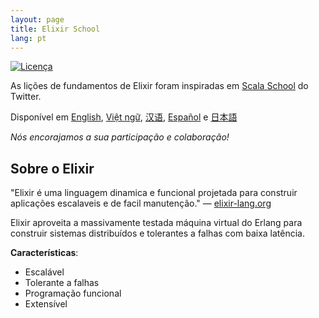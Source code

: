```yaml
---
layout: page
title: Elixir School
lang: pt
---
```


[![Licença](http://img.shields.io/badge/license-MIT-brightgreen.svg)](http://opensource.org/licenses/MIT)

As lições de fundamentos de Elixir foram inspiradas em [Scala School](http://twitter.github.io/scala_school/) do Twitter.

Disponível em [English][en], [Việt ngữ][vi], [汉语][cn], [Español][es] e [日本語][jp]

[en]: https://elixirschool.com/
[cn]: https://elixirschool.com/cn/
[es]: https://elixirschool.com/es/
[jp]: https://elixirschool.com/jp/
[vi]: https://elixirschool.com/vi/

_Nós encorajamos a sua participação e colaboração!_

## Sobre o Elixir

"Elixir é uma linguagem dinamica e funcional projetada para construir aplicações escalaveis e de facil manutenção." — [elixir-lang.org](http://elixir-lang.org/)

Elixir aproveita a massivamente testada máquina virtual do Erlang para construir sistemas distribuídos e tolerantes a falhas com baixa latência.

__Características__:

+ Escalável
+ Tolerante a falhas
+ Programação funcional
+ Extensível
